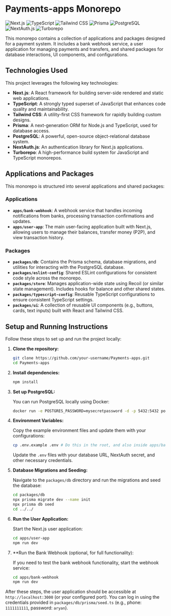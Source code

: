 # Payments-apps Monorepo

![Next.js](https://img.shields.io/badge/next.js-000000?style=for-the-badge&logo=next.js&logoColor=white)
![TypeScript](https://img.shields.io/badge/typescript-3178C6?style=for-the-badge&logo=typescript&logoColor=white)
![Tailwind CSS](https://img.shields.io/badge/tailwindcss-06B6D4?style=for-the-badge&logo=tailwindcss&logoColor=white)
![Prisma](https://img.shields.io/badge/Prisma-2D3748?style=for-the-badge&logo=prisma&logoColor=white)
![PostgreSQL](https://img.shields.io/badge/PostgreSQL-316192?style=for-the-badge&logo=postgresql&logoColor=white)
![NextAuth.js](https://img.shields.io/badge/NextAuth.js-F39C12?style=for-the-badge&logo=next.js&logoColor=white)
![Turborepo](https://img.shields.io/badge/Turborepo-EF4444?style=for-the-badge&logo=turborepo&logoColor=white)

This monorepo contains a collection of applications and packages designed for a payment system. It includes a bank webhook service, a user application for managing payments and transfers, and shared packages for database interactions, UI components, and configurations.

## Technologies Used

This project leverages the following key technologies:

- **Next.js**: A React framework for building server-side rendered and static web applications.
- **TypeScript**: A strongly typed superset of JavaScript that enhances code quality and maintainability.
- **Tailwind CSS**: A utility-first CSS framework for rapidly building custom designs.
- **Prisma**: A next-generation ORM for Node.js and TypeScript, used for database access.
- **PostgreSQL**: A powerful, open-source object-relational database system.
- **NextAuth.js**: An authentication library for Next.js applications.
- **Turborepo**: A high-performance build system for JavaScript and TypeScript monorepos.

## Applications and Packages

This monorepo is structured into several applications and shared packages:

### Applications

- **`apps/bank-webhook`**: A webhook service that handles incoming notifications from banks, processing transaction confirmations and updates.
- **`apps/user-app`**: The main user-facing application built with Next.js, allowing users to manage their balances, transfer money (P2P), and view transaction history.

### Packages

- **`packages/db`**: Contains the Prisma schema, database migrations, and utilities for interacting with the PostgreSQL database.
- **`packages/eslint-config`**: Shared ESLint configurations for consistent code style across the monorepo.
- **`packages/store`**: Manages application-wide state using Recoil (or similar state management). Includes hooks for balance and other shared states.
- **`packages/typescript-config`**: Reusable TypeScript configurations to ensure consistent TypeScript settings.
- **`packages/ui`**: A collection of reusable UI components (e.g., buttons, cards, text inputs) built with React and Tailwind CSS.

## Setup and Running Instructions

Follow these steps to set up and run the project locally:

1.  **Clone the repository:**
    ```bash
    git clone https://github.com/your-username/Payments-apps.git
    cd Payments-apps
    ```

2.  **Install dependencies:**
    ```bash
    npm install
    ```

3.  **Set up PostgreSQL:**

    You can run PostgreSQL locally using Docker:
    ```bash
    docker run -e POSTGRES_PASSWORD=mysecretpassword -d -p 5432:5432 postgres
    ```

4.  **Environment Variables:**

    Copy the example environment files and update them with your configurations:
    ```bash
    cp .env.example .env # Do this in the root, and also inside apps/bank-webhook and apps/user-app
    ```
    Update the `.env` files with your database URL, NextAuth secret, and other necessary credentials.

5.  **Database Migrations and Seeding:**

    Navigate to the `packages/db` directory and run the migrations and seed the database:
    ```bash
    cd packages/db
    npx prisma migrate dev --name init
    npx prisma db seed
    cd ../../
    ```

6.  **Run the User Application:**

    Start the Next.js user application:
    ```bash
    cd apps/user-app
    npm run dev
    ```

7.  **Run the Bank Webhook (optional, for full functionality):

    If you need to test the bank webhook functionality, start the webhook service:
    ```bash
    cd apps/bank-webhook
    npm run dev
    ```

After these steps, the user application should be accessible at `http://localhost:3000` (or your configured port). You can log in using the credentials provided in `packages/db/prisma/seed.ts` (e.g., phone: `1111111111`, password: `aryan`).
